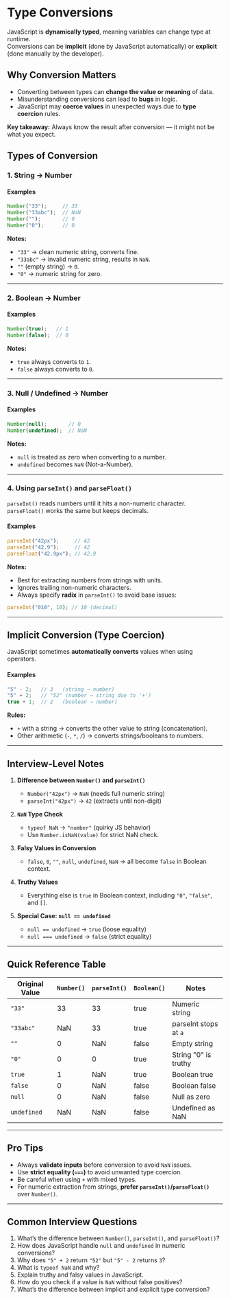 # Type Conversions

JavaScript is **dynamically typed**, meaning variables can change type at runtime.  
Conversions can be **implicit** (done by JavaScript automatically) or **explicit** (done manually by the developer).  

## Why Conversion Matters

- Converting between types can **change the value or meaning** of data.
- Misunderstanding conversions can lead to **bugs** in logic.
- JavaScript may **coerce values** in unexpected ways due to **type coercion** rules.

**Key takeaway:** Always know the result after conversion — it might not be what you expect.

## Types of Conversion

### 1. String → Number

#### Examples
```javascript
Number("33");     // 33
Number("33abc");  // NaN
Number("");       // 0
Number("0");      // 0
```

**Notes:**
- `"33"` → clean numeric string, converts fine.
- `"33abc"` → invalid numeric string, results in `NaN`.
- `""` (empty string) → `0`.
- `"0"` → numeric string for zero.

---

### 2. Boolean → Number

#### Examples
```javascript
Number(true);   // 1
Number(false);  // 0
```

**Notes:**
- `true` always converts to `1`.
- `false` always converts to `0`.

---

### 3. Null / Undefined → Number

#### Examples
```javascript
Number(null);       // 0
Number(undefined);  // NaN
```

**Notes:**
- `null` is treated as zero when converting to a number.
- `undefined` becomes `NaN` (Not-a-Number).

---

### 4. Using `parseInt()` and `parseFloat()`

`parseInt()` reads numbers until it hits a non-numeric character.  
`parseFloat()` works the same but keeps decimals.

#### Examples
```javascript
parseInt("42px");     // 42
parseInt("42.9");     // 42
parseFloat("42.9px"); // 42.9
```

**Notes:**
- Best for extracting numbers from strings with units.
- Ignores trailing non-numeric characters.
- Always specify **radix** in `parseInt()` to avoid base issues:
```javascript
parseInt("010", 10); // 10 (decimal)
```

---

## Implicit Conversion (Type Coercion)

JavaScript sometimes **automatically converts** values when using operators.

#### Examples
```javascript
"5" - 2;   // 3   (string → number)
"5" + 2;   // "52" (number → string due to '+')
true + 1;  // 2   (boolean → number)
```

**Rules:**
- `+` with a string → converts the other value to string (concatenation).
- Other arithmetic (`-`, `*`, `/`) → converts strings/booleans to numbers.

---

## Interview-Level Notes

1. **Difference between `Number()` and `parseInt()`**  
   - `Number("42px")` → `NaN` (needs full numeric string)  
   - `parseInt("42px")` → `42` (extracts until non-digit)

2. **`NaN` Type Check**  
   - `typeof NaN` → `"number"` (quirky JS behavior)  
   - Use `Number.isNaN(value)` for strict NaN check.

3. **Falsy Values in Conversion**
   - `false`, `0`, `""`, `null`, `undefined`, `NaN` → all become `false` in Boolean context.

4. **Truthy Values**
   - Everything else is `true` in Boolean context, including `"0"`, `"false"`, and `[]`.

5. **Special Case: `null == undefined`**
   - `null == undefined` → `true` (loose equality)
   - `null === undefined` → `false` (strict equality)

---

## Quick Reference Table

| Original Value | `Number()` | `parseInt()` | `Boolean()` | Notes |
|----------------|-----------|--------------|-------------|-------|
| `"33"`         | 33        | 33           | true        | Numeric string |
| `"33abc"`      | NaN       | 33           | true        | parseInt stops at `a` |
| `""`           | 0         | NaN          | false       | Empty string |
| `"0"`          | 0         | 0            | true        | String "0" is truthy |
| `true`         | 1         | NaN          | true        | Boolean true |
| `false`        | 0         | NaN          | false       | Boolean false |
| `null`         | 0         | NaN          | false       | Null as zero |
| `undefined`    | NaN       | NaN          | false       | Undefined as NaN |

---

## Pro Tips

- Always **validate inputs** before conversion to avoid `NaN` issues.
- Use **strict equality (`===`)** to avoid unwanted type coercion.
- Be careful when using `+` with mixed types.
- For numeric extraction from strings, **prefer `parseInt()`/`parseFloat()`** over `Number()`.

---

## Common Interview Questions

1. What’s the difference between `Number()`, `parseInt()`, and `parseFloat()`?
2. How does JavaScript handle `null` and `undefined` in numeric conversions?
3. Why does `"5" + 2` return `"52"` but `"5" - 2` returns `3`?
4. What is `typeof NaN` and why?
5. Explain truthy and falsy values in JavaScript.
6. How do you check if a value is `NaN` without false positives?
7. What’s the difference between implicit and explicit type conversion?
